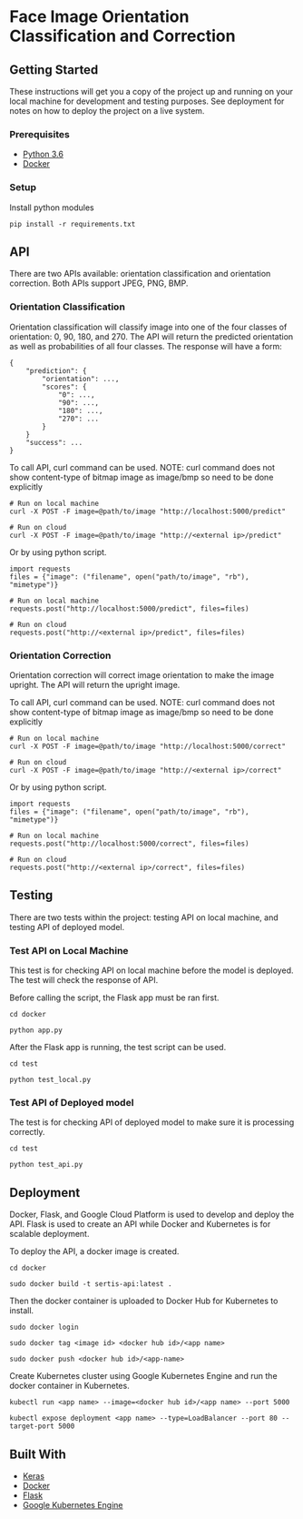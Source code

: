 # Face Image Orientation Classification and Correction

## Getting Started

These instructions will get you a copy of the project up and running on your local machine for development and testing purposes. See deployment for notes on how to deploy the project on a live system.

### Prerequisites

* [Python 3.6](https://www.python.org/downloads/)
* [Docker](https://docs.docker.com/install/) 

### Setup

Install python modules

```
pip install -r requirements.txt
```

## API

There are two APIs available: orientation classification and orientation correction. Both APIs support JPEG, PNG, BMP.

### Orientation Classification

Orientation classification will classify image into one of the four classes of orientation: 0, 90, 180, and 270. The API will return the predicted orientation as well as probabilities of all four classes. The response will have a form:

```
{
    "prediction": {
        "orientation": ...,
        "scores": {
            "0": ...,
            "90": ...,
            "180": ...,
            "270": ...
        }
    }
    "success": ...
}
```

To call API, curl command can be used. 
NOTE: curl command does not show content-type of bitmap image as image/bmp so need to be done explicitly

```
# Run on local machine
curl -X POST -F image=@path/to/image "http://localhost:5000/predict"

# Run on cloud
curl -X POST -F image=@path/to/image "http://<external ip>/predict"
```

Or by using python script.

```
import requests
files = {"image": ("filename", open("path/to/image", "rb"), "mimetype")}

# Run on local machine
requests.post("http://localhost:5000/predict", files=files)

# Run on cloud
requests.post("http://<external ip>/predict", files=files)
```

### Orientation Correction

Orientation correction will correct image orientation to make the image upright. The API will return the upright image.

To call API, curl command can be used. 
NOTE: curl command does not show content-type of bitmap image as image/bmp so need to be done explicitly

```
# Run on local machine
curl -X POST -F image=@path/to/image "http://localhost:5000/correct"

# Run on cloud
curl -X POST -F image=@path/to/image "http://<external ip>/correct"
```

Or by using python script.

```
import requests
files = {"image": ("filename", open("path/to/image", "rb"), "mimetype")}

# Run on local machine
requests.post("http://localhost:5000/correct", files=files)

# Run on cloud
requests.post("http://<external ip>/correct", files=files)
```

## Testing

There are two tests within the project: testing API on local machine, and testing API of deployed model.

### Test API on Local Machine

This test is for checking API on local machine before the model is deployed. The test will check the response of API.

Before calling the script, the Flask app must be ran first.

```
cd docker

python app.py
```

After the Flask app is running, the test script can be used.

```
cd test

python test_local.py
```

### Test API of Deployed model

The test is for checking API of deployed model to make sure it is processing correctly.

```
cd test

python test_api.py
```

## Deployment

Docker, Flask, and Google Cloud Platform is used to develop and deploy the API. Flask is used to create an API while Docker and Kubernetes is for scalable deployment.

To deploy the API, a docker image is created.

```
cd docker

sudo docker build -t sertis-api:latest .
```

Then the docker container is uploaded to Docker Hub for Kubernetes to install.

```
sudo docker login

sudo docker tag <image id> <docker hub id>/<app name>

sudo docker push <docker hub id>/<app-name>
```

Create Kubernetes cluster using Google Kubernetes Engine and run the docker container in Kubernetes.

```
kubectl run <app name> --image=<docker hub id>/<app name> --port 5000

kubectl expose deployment <app name> --type=LoadBalancer --port 80 --target-port 5000
```

## Built With

* [Keras](https://keras.io/)
* [Docker](https://www.docker.com/)
* [Flask](http://flask.pocoo.org/)
* [Google Kubernetes Engine](https://cloud.google.com/kubernetes-engine/docs/)

